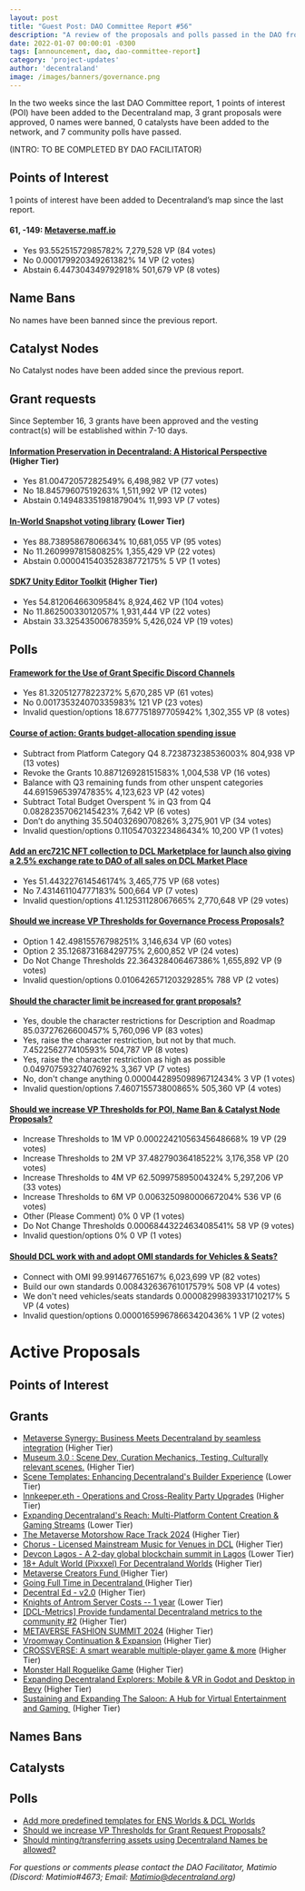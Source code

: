 ```yaml
---
layout: post
title: "Guest Post: DAO Committee Report #56"
description: "A review of the proposals and polls passed in the DAO from September 16 through September 30".
date: 2022-01-07 00:00:01 -0300
tags: [announcement, dao, dao-committee-report]
category: 'project-updates'
author: 'decentraland'
image: /images/banners/governance.png
---
```


In the two weeks since the last DAO Committee report, 1 points of interest (POI) have been added to the Decentraland map, 3 grant proposals were approved, 0 names were banned, 0 catalysts have been added to the network, and 7 community polls have passed.

(INTRO: TO BE COMPLETED BY DAO FACILITATOR)

## Points of Interest
1 points of interest have been added to Decentraland’s map since the last report.


#### 61, -149: [Metaverse.maff.io](https://governance.decentraland.org/proposal/?id=b6b097a0-570a-11ee-9d11-698f2d12cd46)

* Yes 93.55251572985782% 7,279,528 VP (84 votes)
* No 0.000179920349261382% 14 VP (2 votes)
* Abstain 6.447304349792918% 501,679 VP (8 votes)


## Name Bans

No names have been banned since the previous report.

## Catalyst Nodes
No Catalyst nodes have been added since the previous report.


## Grant requests
Since September 16, 3 grants have been approved and the vesting contract(s) will be established within 7-10 days.


#### [Information Preservation in Decentraland: A Historical Perspective](https://governance.decentraland.org/proposal/?id=1740a740-4db0-11ee-beb5-696f9c967b67) (Higher Tier)

* Yes 81.00472057282549% 6,498,982 VP (77 votes)
* No 18.84579607519263% 1,511,992 VP (12 votes)
* Abstain 0.14948335198187904% 11,993 VP (7 votes)


#### [In-World Snapshot voting library](https://governance.decentraland.org/proposal/?id=c96c3830-4d4c-11ee-beb5-696f9c967b67) (Lower Tier)

* Yes 88.73895867806634% 10,681,055 VP (95 votes)
* No 11.260999781580825% 1,355,429 VP (22 votes)
* Abstain 0.000041540352838772175% 5 VP (1 votes)


#### [SDK7 Unity Editor Toolkit](https://governance.decentraland.org/proposal/?id=122c02b0-4b38-11ee-8dc1-47e81c0c49b1) (Higher Tier)

* Yes 54.81206466309584% 8,924,462 VP (104 votes)
* No 11.86250033012057% 1,931,444 VP (22 votes)
* Abstain 33.32543500678359% 5,426,024 VP (19 votes)


## Polls

#### [Framework for the Use of Grant Specific Discord Channels](https://governance.decentraland.org/proposal/?id=8f11a9f0-5a7f-11ee-bb9c-d17d31c9a226)

* Yes 81.32051277822372% 5,670,285 VP (61 votes)
* No 0.001735324070335983% 121 VP (23 votes)
* Invalid question/options 18.677751897705942% 1,302,355 VP (8 votes)


#### [Course of action: Grants budget-allocation spending issue](https://governance.decentraland.org/proposal/?id=3f15ca70-5981-11ee-b4bc-8bf7c008c0e1)

* Subtract from Platform Category Q4 8.723873238536003% 804,938 VP (13 votes)
* Revoke the Grants 10.887126928151583% 1,004,538 VP (16 votes)
* Balance with Q3 remaining funds from other unspent categories 44.691596539747835% 4,123,623 VP (42 votes)
* Subtract Total Budget Overspent % in Q3 from Q4 0.08282357062145423% 7,642 VP (6 votes)
* Don’t do anything 35.50403269070826% 3,275,901 VP (34 votes)
* Invalid question/options 0.11054703223486434% 10,200 VP (1 votes)


#### [Add an erc721C NFT collection to DCL Marketplace for launch also giving a 2.5% exchange rate to DAO of all sales on DCL Market Place](https://governance.decentraland.org/proposal/?id=96223140-5572-11ee-9f04-6f45955e15fe)

* Yes  51.443227614546174% 3,465,775 VP (68 votes)
* No 7.431461104777183% 500,664 VP (7 votes)
* Invalid question/options 41.12531128067665% 2,770,648 VP (29 votes)


#### [Should we increase VP Thresholds for Governance Process Proposals?](https://governance.decentraland.org/proposal/?id=21a0f560-5552-11ee-9f04-6f45955e15fe)

* Option 1 42.49815576798251% 3,146,634 VP (60 votes)
* Option 2 35.126873168429775% 2,600,852 VP (24 votes)
* Do Not Change Thresholds 22.364328406467386% 1,655,892 VP (9 votes)
* Invalid question/options 0.010642657120329285% 788 VP (2 votes)


#### [Should the character limit be increased for grant proposals?](https://governance.decentraland.org/proposal/?id=7dfe8650-54f4-11ee-9f04-6f45955e15fe)

* Yes, double the character restrictions for Description and Roadmap 85.03727626600457% 5,760,096 VP (83 votes)
* Yes, raise the character restriction, but not by that much. 7.452256277410593% 504,787 VP (8 votes)
* Yes, raise the character restriction as high as possible 0.04970759327407692% 3,367 VP (7 votes)
* No, don&#39;t change anything 0.000044289509896712434% 3 VP (1 votes)
* Invalid question/options 7.460715573800865% 505,360 VP (4 votes)


#### [Should we increase VP Thresholds for POI, Name Ban &amp; Catalyst Node Proposals?](https://governance.decentraland.org/proposal/?id=88d94370-5144-11ee-a817-7dc33a6da5df)

* Increase Thresholds to 1M VP 0.00022421056345648668% 19 VP (29 votes)
* Increase Thresholds to 2M VP 37.48279036418522% 3,176,358 VP (20 votes)
* Increase Thresholds to 4M VP 62.509975895004324% 5,297,206 VP (33 votes)
* Increase Thresholds to 6M VP 0.006325098000667204% 536 VP (6 votes)
* Other (Please Comment) 0% 0 VP (1 votes)
* Do Not Change Thresholds 0.0006844322463408541% 58 VP (9 votes)
* Invalid question/options 0% 0 VP (1 votes)


#### [Should DCL work with and adopt OMI standards for Vehicles &amp; Seats?](https://governance.decentraland.org/proposal/?id=40a4fcd0-50f8-11ee-9f62-6f6b8dcdef9a)

* Connect with OMI 99.991467765167% 6,023,699 VP (82 votes)
* Build our own standards 0.008432636761017579% 508 VP (4 votes)
* We don&#39;t need vehicles/seats standards 0.00008299839331710217% 5 VP (4 votes)
* Invalid question/options 0.000016599678663420436% 1 VP (2 votes)



# Active Proposals

## Points of Interest


## Grants

* [Metaverse Synergy: Business Meets Decentraland by seamless integration](https://governance.decentraland.org/proposal/?id=bbb31760-6a23-11ee-8137-9b16241861c5) (Higher Tier)
* [Museum 3.0 : Scene Dev, Curation Mechanics, Testing, Culturally relevant scenes.](https://governance.decentraland.org/proposal/?id=ecbd7830-6787-11ee-badc-c701988a02c8) (Higher Tier)
* [Scene Templates: Enhancing Decentraland&#39;s Builder Experience](https://governance.decentraland.org/proposal/?id=e33274b0-66e6-11ee-87b3-f900571865e7) (Lower Tier)
* [Innkeeper.eth - Operations and Cross-Reality Party Upgrades](https://governance.decentraland.org/proposal/?id=b136bb90-648b-11ee-a1c9-233702efe10a) (Higher Tier)
* [Expanding Decentraland&#39;s Reach: Multi-Platform Content Creation &amp; Gaming Streams](https://governance.decentraland.org/proposal/?id=30b8d030-63db-11ee-bdee-ad8cf906eee0) (Lower Tier)
* [The Metaverse Motorshow Race Track 2024](https://governance.decentraland.org/proposal/?id=6dfe5a60-6222-11ee-921b-3b664a734355) (Higher Tier)
* [Chorus - Licensed Mainstream Music for Venues in DCL](https://governance.decentraland.org/proposal/?id=a34e8b20-620b-11ee-921b-3b664a734355) (Higher Tier)
* [Devcon Lagos - A 2-day global blockchain summit in Lagos](https://governance.decentraland.org/proposal/?id=f698db60-61e2-11ee-921b-3b664a734355) (Lower Tier)
* [18+ Adult World (Pixxxel) For Decentraland Worlds](https://governance.decentraland.org/proposal/?id=3b5cc790-6178-11ee-b14c-4954da90424e) (Higher Tier)
* [Metaverse Creators Fund ](https://governance.decentraland.org/proposal/?id=687db400-615f-11ee-b14c-4954da90424e) (Higher Tier)
* [Going Full Time in Decentraland ](https://governance.decentraland.org/proposal/?id=8fa7dc40-611e-11ee-b14c-4954da90424e) (Higher Tier)
* [Decentral Ed - v2.0](https://governance.decentraland.org/proposal/?id=4e3914f0-60cd-11ee-b14c-4954da90424e) (Higher Tier)
* [Knights of Antrom Server Costs -- 1 year](https://governance.decentraland.org/proposal/?id=40d39160-6063-11ee-af3f-d9f6b00b3bf3) (Lower Tier)
* [[DCL-Metrics] Provide fundamental Decentraland metrics to the community #2](https://governance.decentraland.org/proposal/?id=87fa6ad0-605b-11ee-af3f-d9f6b00b3bf3) (Higher Tier)
* [METAVERSE FASHION SUMMIT 2024](https://governance.decentraland.org/proposal/?id=6307a750-6020-11ee-af3f-d9f6b00b3bf3) (Higher Tier)
* [Vroomway Continuation &amp; Expansion](https://governance.decentraland.org/proposal/?id=95bc6120-6013-11ee-af3f-d9f6b00b3bf3) (Higher Tier)
* [CROSSVERSE: A smart wearable multiple-player game &amp; more](https://governance.decentraland.org/proposal/?id=fc6511e0-6001-11ee-af3f-d9f6b00b3bf3) (Higher Tier)
* [Monster Hall Roguelike Game](https://governance.decentraland.org/proposal/?id=d4fb52c0-5ff9-11ee-af3f-d9f6b00b3bf3) (Higher Tier)
* [Expanding Decentraland Explorers: Mobile &amp; VR in Godot and Desktop in Bevy](https://governance.decentraland.org/proposal/?id=cb04d870-5ff6-11ee-af3f-d9f6b00b3bf3) (Higher Tier)
* [Sustaining and Expanding The Saloon: A Hub for Virtual Entertainment and Gaming ](https://governance.decentraland.org/proposal/?id=5a5d3c30-5ff5-11ee-af3f-d9f6b00b3bf3) (Higher Tier)

## Names Bans


## Catalysts


## Polls

* [Add more predefined templates for ENS Worlds &amp; DCL Worlds](https://governance.decentraland.org/proposal/?id=4682d3d0-6a24-11ee-8137-9b16241861c5)
* [Should we increase VP Thresholds for Grant Request Proposals?](https://governance.decentraland.org/proposal/?id=40a23d70-6790-11ee-badc-c701988a02c8)
* [Should minting/transferring assets using Decentraland Names be allowed?](https://governance.decentraland.org/proposal/?id=0febea90-66bf-11ee-af45-aff219057437)

*For questions or comments please contact the DAO Facilitator, Matimio (Discord: Matimio#4673; Email: [Matimio@decentraland.org](mailto:Matimio@decentraland.org))*